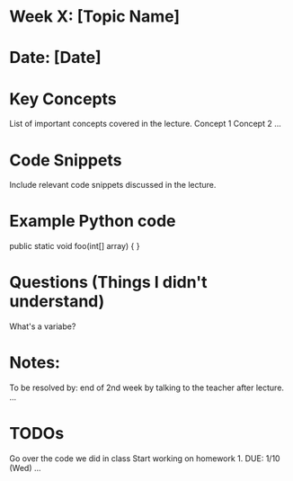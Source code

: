 # Week X: [Topic Name]
# Date: [Date]
# Key Concepts
List of important concepts covered in the lecture.
Concept 1
Concept 2
...
# Code Snippets
Include relevant code snippets discussed in the lecture.

# Example Python code
public static void foo(int[] array) {
}
# Questions (Things I didn't understand)
What's a variabe?
# Notes:
To be resolved by: end of 2nd week by talking to the teacher after lecture.
...
# TODOs
 Go over the code we did in class
 Start working on homework 1. DUE: 1/10 (Wed)
 ...
